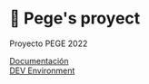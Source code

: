 # 🍎 Pege's proyect 
Proyecto PEGE 2022

[Documentación](https://docspege.luisweb.cf)
<br>
[DEV Environment](https://little-explorers-pege.herokuapp.com)
<br>
